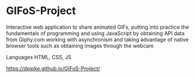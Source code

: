 # GIFoS-Project
Interactive web application to share animated GIFs, putting into practice the fundamentals of programming and using JavaScript by obtaining API data from Giphy.com working with asynchronism and taking advantage of native browser tools such as obtaining images through the webcam

Languages
HTML, CSS, JS

https://dpipke.github.io/GIFoS-Project/

